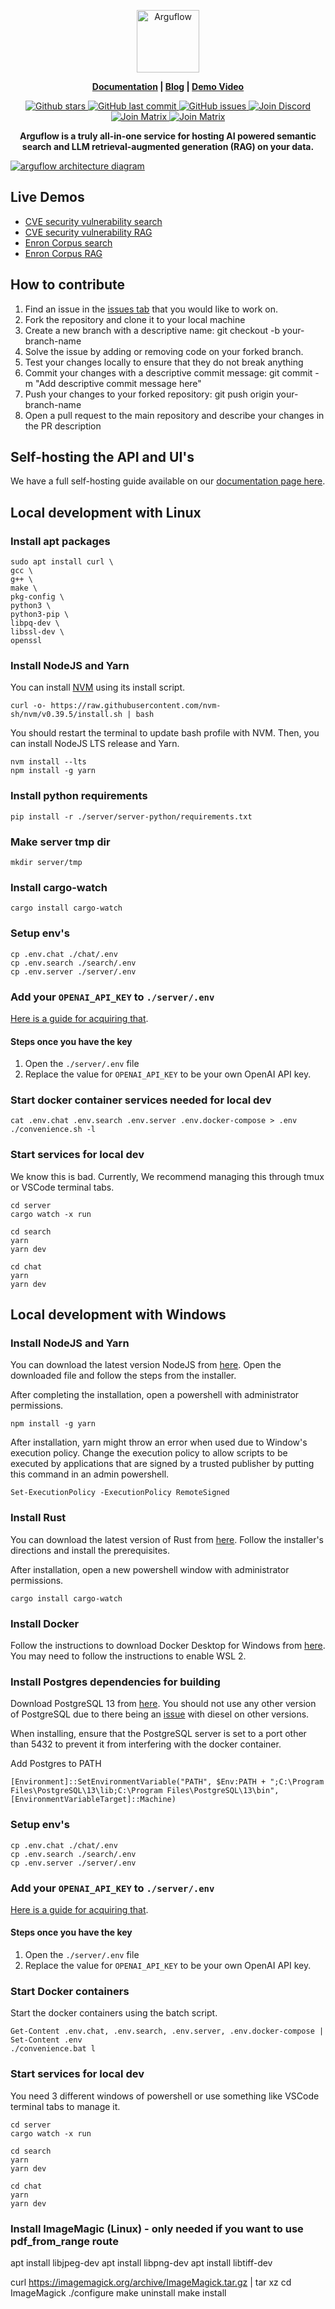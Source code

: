 <p align="center">
  <img height="100" src="https://raw.githubusercontent.com/arguflow/blog/5ef439020707b0e27bf901c8f6b4fb1f487a78d4/apps/frontend/public/assets/horizontal-logo.svg" alt="Arguflow">
</p>
<p align="center">
<strong><a href="https://docs.arguflow.ai">Documentation</a> | <a href="https://blog.arguflow.ai">Blog</a> | <a href="https://www.youtube.com/watch?v=jX84z2QkfUM&t=7s">Demo Video</a>
</strong>
</p>

<p align="center">
    <a href="https://github.com/arguflow/arguflow/stargazers">
        <img src="https://img.shields.io/github/stars/arguflow/arguflow.svg?style=flat&color=yellow" alt="Github stars"/>
    </a>
    <a href="https://github.com/arguflow/arguflow">
        <img src="https://img.shields.io/github/last-commit/arguflow/arguflow.svg?style=flat&color=blue" alt="GitHub last commit"/>
    </a>
    <a href="https://github.com/arguflow/arguflow/issues">
        <img src="https://img.shields.io/github/issues/arguflow/arguflow.svg?style=flat&color=success" alt="GitHub issues"/>
    </a>
    <a href="https://discord.gg/CuJVfgZf54">
        <img src="https://img.shields.io/discord/1130153053056684123.svg?label=Discord&logo=Discord&colorB=7289da&style=flat" alt="Join Discord"/>
    </a>
    <a href="https://matrix.to/#/#arguflow-general:matrix.zerodao.gg">
        <img src="https://img.shields.io/badge/matrix-join-purple?style=flat&logo=matrix&logocolor=white" alt="Join Matrix"/>
    </a>
    <a href="https://t.me/+vUOq6omKOn5lY2Zh">
        <img src="https://img.shields.io/badge/telegram-join-purple?style=flat&logo=telegram&logocolor=white" alt="Join Matrix"/>
    </a>
</p>

<p align="center">
    <b>Arguflow is a truly all-in-one service for hosting AI powered semantic search and LLM retrieval-augmented generation (RAG) on your data.</b>
</p>
<a href="https://www.youtube.com/watch?v=jX84z2QkfUM&t=7s">

![arguflow architecture diagram](/assets/arguflow-system-diagram.png)
</a>

## Live Demos

- [CVE security vulnerability search](https://cve-search.arguflow.ai)
- [CVE security vulnerability RAG](https://cve-chat.arguflow.ai)
- [Enron Corpus search](https://enron-search.arguflow.ai)
- [Enron Corpus RAG](https://enron-chat.arguflow.ai)

## How to contribute

1. Find an issue in the [issues tab](https://github.com/arguflow/arguflow/issues) that you would like to work on.
2. Fork the repository and clone it to your local machine
3. Create a new branch with a descriptive name: git checkout -b your-branch-name
4. Solve the issue by adding or removing code on your forked branch.
5. Test your changes locally to ensure that they do not break anything
6. Commit your changes with a descriptive commit message: git commit -m "Add descriptive commit message here"
7. Push your changes to your forked repository: git push origin your-branch-name
8. Open a pull request to the main repository and describe your changes in the PR description

## Self-hosting the API and UI's

We have a full self-hosting guide available on our [documentation page here](https://docs.arguflow.ai/self_hosting).

## Local development with Linux

### Install apt packages
```
sudo apt install curl \
gcc \
g++ \
make \
pkg-config \
python3 \
python3-pip \
libpq-dev \
libssl-dev \
openssl
```
### Install NodeJS and Yarn

You can install [NVM](https://github.com/nvm-sh/nvm) using its install script.

```
curl -o- https://raw.githubusercontent.com/nvm-sh/nvm/v0.39.5/install.sh | bash
```

You should restart the terminal to update bash profile with NVM. Then, you can install NodeJS LTS release and Yarn.

```
nvm install --lts
npm install -g yarn
```

### Install python requirements

```
pip install -r ./server/server-python/requirements.txt 
```

### Make server tmp dir

```
mkdir server/tmp
```

### Install cargo-watch

```
cargo install cargo-watch
```

### Setup env's

```
cp .env.chat ./chat/.env
cp .env.search ./search/.env
cp .env.server ./server/.env
```

### Add your `OPENAI_API_KEY` to `./server/.env`

[Here is a guide for acquiring that](https://blog.streamlit.io/beginners-guide-to-openai-api/#get-your-own-openai-api-key).

#### Steps once you have the key

1. Open the `./server/.env` file
2. Replace the value for `OPENAI_API_KEY` to be your own OpenAI API key.

### Start docker container services needed for local dev

```
cat .env.chat .env.search .env.server .env.docker-compose > .env
./convenience.sh -l
```

### Start services for local dev

We know this is bad. Currently, We recommend managing this through tmux or VSCode terminal tabs.

```
cd server
cargo watch -x run
```

```
cd search
yarn
yarn dev
```

```
cd chat
yarn
yarn dev
```

## Local development with Windows

### Install NodeJS and Yarn

You can download the latest version NodeJS from [here](https://nodejs.org/en/download). Open the downloaded file and follow the steps from the installer.

After completing the installation, open a powershell with administrator permissions.

```
npm install -g yarn
```

After installation, yarn might throw an error when used due to Window's execution policy. Change the execution policy to allow scripts to be executed by applications that are signed by a trusted publisher by putting this command in an admin powershell.

```
Set-ExecutionPolicy -ExecutionPolicy RemoteSigned
```

### Install Rust

You can download the latest version of Rust from [here](https://www.rust-lang.org/tools/install). Follow the installer's directions and install the prerequisites.

After installation, open a new powershell window with administrator permissions.

```
cargo install cargo-watch
```

### Install Docker

Follow the instructions to download Docker Desktop for Windows from [here](https://docs.docker.com/desktop/install/windows-install/). You may need to follow the instructions to enable WSL 2.

### Install Postgres dependencies for building

Download PostgreSQL 13 from [here](https://www.enterprisedb.com/downloads/postgres-postgresql-downloads). You should not use any other version of PostgreSQL due to there being an [issue](https://github.com/diesel-rs/diesel/discussions/2947) with diesel on other versions.

When installing, ensure that the PostgreSQL server is set to a port other than 5432 to prevent it from interfering with the docker container.

Add Postgres to PATH
```
[Environment]::SetEnvironmentVariable("PATH", $Env:PATH + ";C:\Program Files\PostgreSQL\13\lib;C:\Program Files\PostgreSQL\13\bin", [EnvironmentVariableTarget]::Machine)
```

### Setup env's

```
cp .env.chat ./chat/.env
cp .env.search ./search/.env
cp .env.server ./server/.env
```

### Add your `OPENAI_API_KEY` to `./server/.env`

[Here is a guide for acquiring that](https://blog.streamlit.io/beginners-guide-to-openai-api/#get-your-own-openai-api-key).

#### Steps once you have the key

1. Open the `./server/.env` file
2. Replace the value for `OPENAI_API_KEY` to be your own OpenAI API key.

### Start Docker containers

Start the docker containers using the batch script.

```
Get-Content .env.chat, .env.search, .env.server, .env.docker-compose | Set-Content .env
./convenience.bat l
```

### Start services for local dev

You need 3 different windows of powershell or use something like VSCode terminal tabs to manage it.

```
cd server
cargo watch -x run
```

```
cd search
yarn
yarn dev
```

```
cd chat
yarn
yarn dev
```

### Install ImageMagic (Linux) - only needed if you want to use pdf_from_range route

apt install libjpeg-dev
apt install libpng-dev
apt install libtiff-dev


curl https://imagemagick.org/archive/ImageMagick.tar.gz | tar xz
cd ImageMagick
./configure
make uninstall
make install
